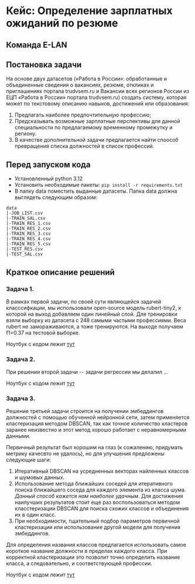 # Кейс: Определение зарплатных ожиданий по резюме 

## Команда E-LAN

## Постановка задачи 

На основе двух датасетов («Работа в России»: обработанные и объединенные сведения о вакансиях, резюме, откликах и приглашениях портала trudvsem.ru и Вакансии всех регионов России из ЕЦП «Работа в России» портала trudvsem.ru) создать систему, которая может по текстовому описанию навыков, достижений или образования:

1. Предлагать наиболее предпочтительную
профессию;
2. Предсказывать возможные зарплатные
перспективы для данной специальности по
предлагаемому временному промежутку и
региону.
3. В качестве дополнительной задачи предлагается найти споособ превращения списка должностей в список профессий. 

## Перед запуском кода

- Установленный python 3.12
- Установить необходимые пакеты: `pip install -r requirements.txt`
- В папку data поместить выданные датасеты. Папка data должна выглядеть следующим образом:
```
data
|-JOB_LIST.csv
|-TRAIN_SAL.csv
|-TRAIN_RES_1.csv
|-TRAIN_RES_2.csv
|-TRAIN_RES_3.csv
|-TRAIN_RES_4.csv
|-TRAIN_RES_5.csv
|-TEST_RES.csv
|-TEST_SAL.csv
```

## Краткое описание решений

### Задача 1. 

В рамках первой задачи, по своей сути являющейся задачей класссифкации, мы использовали open-source модель rubert-tiny2, к которой на выход добавляем один линейный слой. Для тренировки взяли выборку из датасета с 248 самыми частыми профессиями. Веса rubert не замораживаются, а тоже тренируются. На выходе получаем f1=0.37 на тестовой выборке.

Ноутбук с кодом лежит [тут](job_name_prediction.ipynb)

### Задача 2.

При решении второй задачи -- задачи регрессии мы делалил ... 

Ноутбук с кодом лежит [тут]()

### Задача 3. 

Решение третьей задачи строится на получении эмбеддингов должностей с помощью обученной нейронной сети, затем применяется кластеризация методом DBSCAN, так как точное количество кластеров заранее неизвестно и этот метод хорошо работает с неравномерными данными.

Первичный результат был хорошим на глаз (к сожалению, придумать метрику качесвто не удалось), но для улучшения предложены следующие шаги:

1. Итеративный DBSCAN на усредненных векторах найленных классов и шумовых данных.
2. Использование метода ближайших соседей для итеративного поиска ближайшего соседа для каждого элемента из класса шума. 
_Данный способ кажется нам наиболее удачным_. Для достижения наилучших результатов стоит еще раз воспользоваться методом класстеризации DBSCAN для поиска схожих классов и объединения их в один класс. 
3. При необходимости, тщательный подбор параметров первичной кластеризации или использование другой модели для получения эмбеддингов.

Для определения названия классов предлагается использовать самое короткое название должности в пределах каждого класса. При корректной кластеризации это позволит точно определить название класса, а следовательно, и соответствующей профессии.

Ноутбук с кодом лежит [тут](position_2_occupation.ipynb)